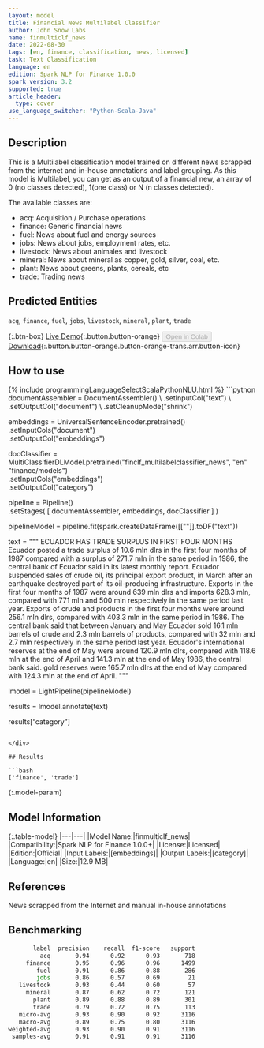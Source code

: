 ```yaml
---
layout: model
title: Financial News Multilabel Classifier
author: John Snow Labs
name: finmulticlf_news
date: 2022-08-30
tags: [en, finance, classification, news, licensed]
task: Text Classification
language: en
edition: Spark NLP for Finance 1.0.0
spark_version: 3.2
supported: true
article_header:
  type: cover
use_language_switcher: "Python-Scala-Java"
---
```


## Description

This is a Multilabel classification model trained on different news scrapped from the internet and in-house annotations and label grouping. As this model is Multilabel, you can get as an output of a financial new, an array of 0 (no classes detected), 1(one class) or N (n classes detected).

The available classes are:

- acq: Acquisition / Purchase operations
- finance: Generic financial news
- fuel: News about fuel and energy sources
- jobs: News about jobs, employment rates, etc.
- livestock: News about animales and livestock
- mineral: News about mineral as copper, gold, silver, coal, etc.
- plant: News about greens, plants, cereals, etc
- trade: Trading news

## Predicted Entities

`acq`, `finance`, `fuel`, `jobs`, `livestock`, `mineral`, `plant`, `trade`

{:.btn-box}
[Live Demo](https://demo.johnsnowlabs.com/finance/CLASSIFICATION_MULTILABEL/){:.button.button-orange}
<button class="button button-orange" disabled>Open in Colab</button>
[Download](https://s3.amazonaws.com/auxdata.johnsnowlabs.com/finance/models/finmulticlf_news_en_1.0.0_3.2_1661857631377.zip){:.button.button-orange.button-orange-trans.arr.button-icon}

## How to use



<div class="tabs-box" markdown="1">
{% include programmingLanguageSelectScalaPythonNLU.html %}
```python
documentAssembler = DocumentAssembler() \
    .setInputCol("text") \
    .setOutputCol("document") \
    .setCleanupMode("shrink")

embeddings = UniversalSentenceEncoder.pretrained() \
    .setInputCols("document") \
    .setOutputCol("embeddings")

docClassifier = MultiClassifierDLModel.pretrained("finclf_multilabelclassifier_news", "en" "finance/models")\
    .setInputCols("embeddings") \
    .setOutputCol("category")

pipeline = Pipeline() \
    .setStages(
      [
        documentAssembler,
        embeddings,
        docClassifier
      ]
    )

pipelineModel = pipeline.fit(spark.createDataFrame([[""]].toDF("text"))

text = """
ECUADOR HAS TRADE SURPLUS IN FIRST FOUR MONTHS Ecuador posted a trade surplus of 10.6 mln dlrs in the first four months of 1987 compared with a surplus of 271.7 mln in the same period in 1986, the central bank of Ecuador said in its latest monthly report. Ecuador suspended sales of crude oil, its principal export product, in March after an earthquake destroyed part of its oil-producing infrastructure. Exports in the first four months of 1987 were around 639 mln dlrs and imports 628.3 mln, compared with 771 mln and 500 mln respectively in the same period last year. Exports of crude and products in the first four months were around 256.1 mln dlrs, compared with 403.3 mln in the same period in 1986. The central bank said that between January and May Ecuador sold 16.1 mln barrels of crude and 2.3 mln barrels of products, compared with 32 mln and 2.7 mln respectively in the same period last year. Ecuador's international reserves at the end of May were around 120.9 mln dlrs, compared with 118.6 mln at the end of April and 141.3 mln at the end of May 1986, the central bank said. gold reserves were 165.7 mln dlrs at the end of May compared with 124.3 mln at the end of April.
"""

lmodel = LightPipeline(pipelineModel)

results = lmodel.annotate(text)

results[“category”]
```

</div>

## Results

```bash
['finance', 'trade']
```

{:.model-param}
## Model Information

{:.table-model}
|---|---|
|Model Name:|finmulticlf_news|
|Compatibility:|Spark NLP for Finance 1.0.0+|
|License:|Licensed|
|Edition:|Official|
|Input Labels:|[embeddings]|
|Output Labels:|[category]|
|Language:|en|
|Size:|12.9 MB|

## References

News scrapped from the Internet and manual in-house annotations

## Benchmarking

```bash
       label  precision    recall  f1-score   support
         acq       0.94      0.92      0.93       718
     finance       0.95      0.96      0.96      1499
        fuel       0.91      0.86      0.88       286
        jobs       0.86      0.57      0.69        21
   livestock       0.93      0.44      0.60        57
     mineral       0.87      0.62      0.72       121
       plant       0.89      0.88      0.89       301
       trade       0.79      0.72      0.75       113
   micro-avg       0.93      0.90      0.92      3116
   macro-avg       0.89      0.75      0.80      3116
weighted-avg       0.93      0.90      0.91      3116
 samples-avg       0.91      0.91      0.91      3116
```
